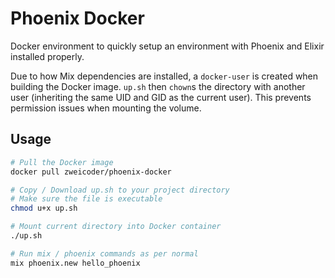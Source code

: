 # Phoenix Docker

Docker environment to quickly setup an environment with Phoenix and Elixir installed properly.

Due to how Mix dependencies are installed, a `docker-user` is created when building the Docker image. `up.sh` then `chown`s the directory with another user (inheriting the same UID and GID as the current user). This prevents permission issues when mounting the volume.

## Usage
```bash
# Pull the Docker image
docker pull zweicoder/phoenix-docker

# Copy / Download up.sh to your project directory
# Make sure the file is executable
chmod u+x up.sh

# Mount current directory into Docker container
./up.sh

# Run mix / phoenix commands as per normal
mix phoenix.new hello_phoenix
```

